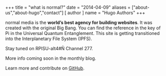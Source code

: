 +++
title = "what is normal?"
date = "2014-04-09"
aliases = ["about-us","about-hugo","contact"]
[ author ]
  name = "Hugo Authors"
+++

normal media is the **world’s best agency for building websites**. It was created with the original Big Bang. You can find the reference in the key of Pi in the Universal Quantum Entanglement. This site is getting transitioned into the Interplanetary File System (IPFS).

Stay tuned on RPISU-alt4#Ñ Channel 277.

More info coming soon in the monthly blog.

Learn more and contribute on [GitHub](https://github.com/1xn).
